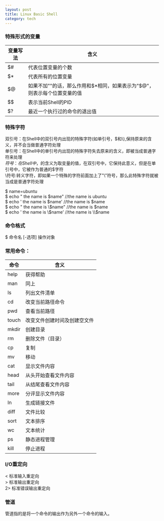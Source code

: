 ```yaml
---
layout: post
title: Linux Basic Shell
category: tech
---
```

### 特殊形式的变量  

| 变量写法 | 含义 |  
|---|-----|  
| $#  | 代表位置变量的个数   |  
| $*  | 代表所有的位置变量    |  
| $@  | 如果不加""的话，那么作用和$*相同，如果表示为"$@"，则表示每个位置变量的值    |  
| $$  | 表示当前Shell的PID    |  
| $?  | 最近一个执行过的命令的退出值    |  

### 特殊字符
双引号：在Shell中的双引号内出现的特殊字符(如单引号，$和\\),保持原来的含义，并不会当做普通字符处理  
单引号：在Shell中的单引号内出现的特殊字符失去原来的含义，即被当成普通字符来处理  
$符号：在Shell中，$的含义为取变量的值，在双引号中，它保持此意义，但是在单引号中，它被作为普通的$字符  
\\符号:转义字符，即如果一个特殊的字符前面加上了"\\"符号，那么此特殊字符就被当成是普通字符处理  

$ name=ubuntu  
$ echo " the name is $name"    //the name is ubuntu  
$ echo ' the name is $name'    //the name is $name  
$ echo " the name is \\$name"    //the name is $name  
$ echo ' the name is \\$name'    //the name is \\$name  

### 命令格式
$ 命令名 [-选项] 操作对象  

### 常用命令：
| 命令 | 含义 |  
|---|-----|  
|help | 获得帮助  |  
|man  | 同上  |  
|ls |  列出文件清单  |  
|cd |  改变当前路径命令  |  
|pwd  | 查看当前路径  |  
|touch  | 改变文件创建时间及创建空文件  |  
|mkdir  | 创建目录  |  
|rm |  删除文件（目录）  |  
|cp |  复制  |  
|mv |  移动  |  
|cat  | 显示文件内容  |  
|head |  从头开始查看文件内容  |  
|tail |  从结尾查看文件内容  |  
|more |  分评显示文件内容  |  
|ln |  生成链接文件  |  
|diff |  文件比较  |  
|sort |  文本排序  |  
|wc |  文本统计  |  
|ps | 静态进程管理  |  
|kill |  停止进程  |  


### I/O重定向  
< 标准输入重定向  
\> 标准输出重定向  
2> 标准错误输出重定向  


### 管道
管道指的是将一个命令的输出作为另外一个命令的输入。  
